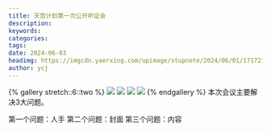 ```yaml
---
title: 天宫计划第一次公开听证会
description: 
keywords: 
categories: 
tags: 
date: 2024-06-03
headimg: https://imgcdn.yaerxing.com/upimage/stupnote/2024/06/01/1717219779_18475581_2941.jpg
author: ycj
---
```


{% gallery stretch::6::two %}
![](https://imgcdn.yaerxing.com/upimage/stupnote/2024/06/01/1717219779_18475581_2941.jpg)
![](https://imgcdn.yaerxing.com/upimage/stupnote/2024/06/01/1717219781_18475581_1180.jpg)
![](https://imgcdn.yaerxing.com/upimage/stupnote/2024/06/01/1717219783_18475581_1131.jpg)
![](https://imgcdn.yaerxing.com/upimage/stupnote/2024/06/01/1717219785_18475581_2702.jpg)
{% endgallery %}
本次会议主要解决3大问题。

第一个问题：人手
第二个问题：封面
第三个问题：内容
